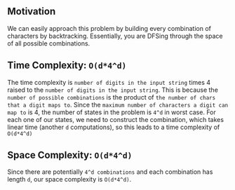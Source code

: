## Motivation
We can easily approach this problem by building every combination of characters by backtracking. Essentially, you are DFSing through the space of all possible combinations.


## Time Complexity: `O(d*4^d)`
The time complexity is `number of digits in the input string` times 4 raised to the `number of digits in the input string`. This is because the `number of possible combinations` is the product of `the number of chars that a digit maps to`. Since the `maximum number of characters a digit can map to` is 4, the number of states in the problem is `4^d` in worst case. For each one of our states, we need to construct the combination, which takes linear time (another `d` computations), so this leads to a time complexity of `O(d*4^d)`
 
## Space Complexity: `O(d*4^d)`
Since there are potentially `4^d combinations` and each combination has length `d`, our space complexity is `O(d*4^d)`.